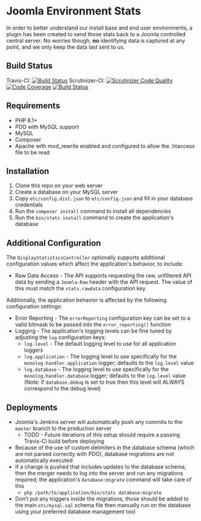 # Joomla Environment Stats

In order to better understand our install base and end user environments, a plugin has been created to send those stats back to a Joomla
controlled central server. No worries though, __no__ identifying data is captured at any point, and we only keep the data last sent to us.

## Build Status
Travis-CI: [![Build Status](https://travis-ci.org/joomla/statistics-server.png)](https://travis-ci.org/joomla/statistics-server)
Scrutinizer-CI: [![Scrutinizer Code Quality](https://scrutinizer-ci.com/g/joomla/statistics-server/badges/quality-score.png?b=master)](https://scrutinizer-ci.com/g/joomla/statistics-server/?branch=master) [![Code Coverage](https://scrutinizer-ci.com/g/joomla/statistics-server/badges/coverage.png?b=master)](https://scrutinizer-ci.com/g/joomla/statistics-server/?branch=master) [![Build Status](https://scrutinizer-ci.com/g/joomla/statistics-server/badges/build.png?b=master)](https://scrutinizer-ci.com/g/joomla/statistics-server/build-status/master)

## Requirements

* PHP 8.1+
* PDO with MySQL support
* MySQL
* Composer
* Apache with mod_rewrite enabled and configured to allow the .htaccess file to be read

## Installation

1. Clone this repo on your web server
2. Create a database on your MySQL server
3. Copy `etc/config.dist.json` to `etc/config.json` and fill in your database credentials
4. Run the `composer install` command to install all dependencies
5. Run the `bin/stats install` command to create the application's database

## Additional Configuration

The `DisplayStatisticsController` optionally supports additional configuration values which affect the application's behavior, to include:

* Raw Data Access - The API supports requesting the raw, unfiltered API data by sending a `Joomla-Raw` header with the API request. The value of this must match the `stats.rawdata` configuration key.

Additionally, the application behavior is affected by the following configuration settings:

* Error Reporting - The `errorReporting` configuration key can be set to a valid bitmask to be passed into the `error_reporting()` function
* Logging - The application's logging levels can be fine tuned by adjusting the `log` configuration keys:
    * `log.level` - The default logging level to use for all application loggers
    * `log.application` - The logging level to use specifically for the `monolog.handler.application` logger; defaults to the `log.level` value
    * `log.database` - The logging level to use specifically for the `monolog.handler.database` logger; defaults to the `log.level` value (Note: if `database.debug` is set to true then this level will ALWAYS correspond to the debug level)

## Deployments
* Joomla's Jenkins server will automatically push any commits to the `master` branch to the production server
    * TODO - Future iterations of this setup should require a passing Travis-CI build before deploying
* Because of the use of custom delimiters in the database schema (which are not parsed correctly with PDO), database migrations are not automatically executed
* If a change is pushed that includes updates to the database schema, then the merger needs to log into the server and run any migrations required; the application's `database:migrate` command will take care of this
    * `php /path/to/application/bin/stats database:migrate`
* Don’t put any triggers inside the migrations, those should be added to the main `etc/mysql.sql` schema file then manually run on the database using your preferred database management tool
